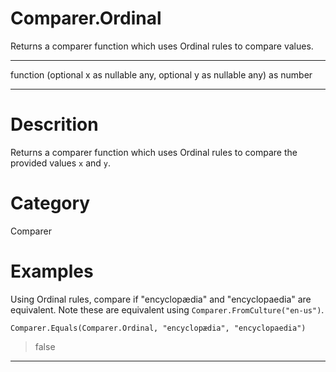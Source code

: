 ﻿# Comparer.Ordinal
Returns a comparer function which uses Ordinal rules to compare values.
***
function (optional x as nullable any, optional y as nullable any) as number
***
# Descrition 
Returns a comparer function which uses Ordinal rules to compare the provided values <code>x</code> and <code>y</code>.
# Category 
Comparer
# Examples 
Using Ordinal rules, compare if "encyclopædia" and "encyclopaedia" are equivalent. Note these are equivalent using <code>Comparer.FromCulture("en-us")</code>. 
```
Comparer.Equals(Comparer.Ordinal, "encyclopædia", "encyclopaedia")
```
> false
***
